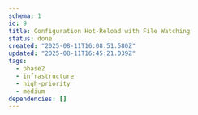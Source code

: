 ```yaml
---
schema: 1
id: 9
title: Configuration Hot-Reload with File Watching
status: done
created: "2025-08-11T16:08:51.580Z"
updated: "2025-08-11T16:45:21.039Z"
tags:
  - phase2
  - infrastructure
  - high-priority
  - medium
dependencies: []
---
```

